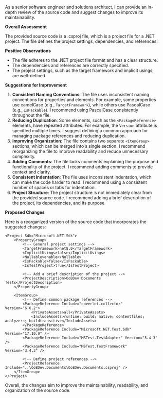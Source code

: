 As a senior software engineer and solutions architect, I can provide an in-depth review of the source code and suggest changes to improve its maintainability.

**Overall Assessment**

The provided source code is a .csproj file, which is a project file for a .NET project. The file defines the project settings, dependencies, and references.

**Positive Observations**

* The file adheres to the .NET project file format and has a clear structure.
* The dependencies and references are correctly specified.
* The project settings, such as the target framework and implicit usings, are well-defined.

**Suggestions for Improvement**

1. **Consistent Naming Conventions**: The file uses inconsistent naming conventions for properties and elements. For example, some properties use camelCase (e.g., `TargetFramework`), while others use PascalCase (e.g., `IsPackable`). I recommend using PascalCase consistently throughout the file.
2. **Reducing Duplication**: Some elements, such as the `<PackageReference>` elements, have repeated attributes. For example, the `Version` attribute is specified multiple times. I suggest defining a common approach for managing package references and reducing duplication.
3. **Improving Organization**: The file contains two separate `<ItemGroup>` sections, which can be merged into a single section. I recommend reorganizing the file to improve readability and reduce unnecessary complexity.
4. **Adding Comments**: The file lacks comments explaining the purpose and functionality of the project. I recommend adding comments to provide context and clarity.
5. **Consistent Indentation**: The file uses inconsistent indentation, which can make the code harder to read. I recommend using a consistent number of spaces or tabs for indentation.
6. **Project Structure**: The project structure is not immediately clear from the provided source code. I recommend adding a brief description of the project, its dependencies, and its purpose.

**Proposed Changes**

Here is a reorganized version of the source code that incorporates the suggested changes:
```OoBDev.Documents.Tests.csproj
<Project Sdk="Microsoft.NET.Sdk">
    <PropertyGroup>
        <!-- General project settings -->
        <TargetFramework>net8.0</TargetFramework>
        <ImplicitUsings>false</ImplicitUsings>
        <Nullable>enable</Nullable>
        <IsPackable>false</IsPackable>
        <IsTestProject>true</IsTestProject>

        <!-- Add a brief description of the project -->
        <ProjectDescription>OoBDev Documents Tests</ProjectDescription>
    </PropertyGroup>

    <ItemGroup>
        <!-- Define common package references -->
        <PackageReference Include="coverlet.collector" Version="6.0.2">
            <PrivateAssets>all</PrivateAssets>
            <IncludeAssets>runtime; build; native; contentfiles; analyzers; buildtransitive</IncludeAssets>
        </PackageReference>
        <PackageReference Include="Microsoft.NET.Test.Sdk" Version="17.10.0" />
        <PackageReference Include="MSTest.TestAdapter" Version="3.4.3" />
        <PackageReference Include="MSTest.TestFramework" Version="3.4.3" />

        <!-- Define project references -->
        <ProjectReference Include="..\OoBDev.Documents\OoBDev.Documents.csproj" />
    </ItemGroup>
</Project>
```
Overall, the changes aim to improve the maintainability, readability, and organization of the source code.